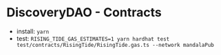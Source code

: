 # DiscoveryDAO - Contracts
- install: `yarn`
- test: `RISING_TIDE_GAS_ESTIMATES=1 yarn hardhat test test/contracts/RisingTide/RisingTide.gas.ts --network mandalaPub`